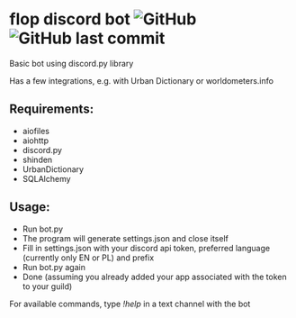 # flop discord bot  ![GitHub](https://img.shields.io/github/license/shaderlight/flop_discord_bot) ![GitHub last commit](https://img.shields.io/github/last-commit/shaderlight/flop_discord_bot)


Basic bot using discord.py library

Has a few integrations, e.g. with Urban Dictionary or worldometers.info

## Requirements:
- aiofiles
- aiohttp
- discord.py
- shinden
- UrbanDictionary
- SQLAlchemy

## Usage:

- Run bot.py
- The program will generate settings.json and close itself
- Fill in settings.json with your discord api token, preferred language (currently only EN or PL) and prefix
- Run bot.py again
- Done (assuming you already added your app associated with the token to your guild)

For available commands, type *!help* in a text channel with the bot
